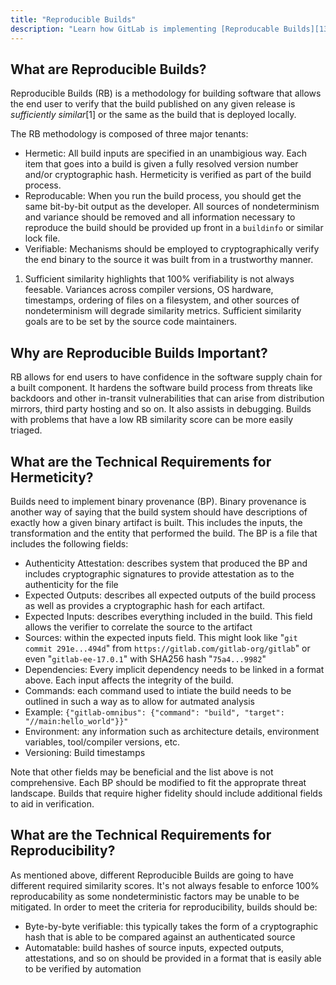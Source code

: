 ```yaml
---
title: "Reproducible Builds"
description: "Learn how GitLab is implementing [Reproducable Builds][13] for our build processes."
---
```


## What are Reproducible Builds?

Reproducible Builds (RB) is a methodology for building software that allows the end user to verify that the build published on any given release is *sufficiently similar*[1] or the same as the build that is deployed locally.

The RB methodology is composed of three major tenants:

- Hermetic: All build inputs are specified in an unambigious way. Each item that goes into a build is given a fully resolved version number and/or cryptographic hash. Hermeticity is verified as part of the build process.
- Reproducable: When you run the build process, you should get the same bit-by-bit output as the developer. All sources of nondeterminism and variance should be removed and all information necessary to reproduce the build should be provided up front in a `buildinfo` or similar lock file.
- Verifiable: Mechanisms should be employed to cryptographically verify the end binary to the source it was built from in a trustworthy manner.

1. Sufficient similarity highlights that 100% verifiability is not always feesable. Variances across compiler versions, OS hardware, timestamps, ordering of files on a filesystem, and other sources of nondeterminism will degrade similarity metrics. Sufficient similarity goals are to be set by the source code maintainers.

## Why are Reproducible Builds Important?

RB allows for end users to have confidence in the software supply chain for a built component. It hardens the software build process from threats like backdoors and other in-transit vulnerabilities that can arise from distribution mirrors, third party hosting and so on. It also assists in debugging. Builds with problems that have a low RB similarity score can be more easily triaged.

## What are the Technical Requirements for Hermeticity?

Builds need to implement binary provenance (BP). Binary provenance is another way of saying that the build system should have descriptions of exactly how a given binary artifact is built. This includes the inputs, the transformation and the entity that performed the build. The BP is a file that includes the following fields:

- Authenticity Attestation: describes system that produced the BP and includes cryptographic signatures to provide attestation as to the authenticity for the file
- Expected Outputs: describes all expected outputs of the build process as well as provides a cryptographic hash for each artifact.
- Expected Inputs: describes everything included in the build. This field allows the verifier to correlate the source to the artifact
 - Sources: within the expected inputs field. This might look like "`git commit 291e...494d`" from `https://gitlab.com/gitlab-org/gitlab`" or even "`gitlab-ee-17.0.1`" with SHA256 hash "`75a4...9982`"
 - Dependencies: Every implicit dependency needs to be linked in a format above. Each input affects the integrity of the build.
- Commands: each command used to intiate the build needs to be outlined in such a way as to allow for autmated analysis
 - Example: `{"gitlab-omnibus": {"command": "build", "target": "//main:hello_world"}}"`
- Environment: any information such as architecture details, environment variables, tool/compiler versions, etc.
- Versioning: Build timestamps

Note that other fields may be beneficial and the list above is not comprehensive. Each BP should be modified to fit the approprate threat landscape. Builds that require higher fidelity should include additional fields to aid in verification.

## What are the Technical Requirements for Reproducibility?

As mentioned above, different Reproducible Builds are going to have different required similarity scores. It's not always fesable to enforce 100% reproducability as some nondeterministic factors may be unable to be mitigated. In order to meet the criteria for reproducibility, builds should be:
- Byte-by-byte verifiable: this typically takes the form of a cryptographic hash that is able to be compared against an authenticated source
- Automatable: build hashes of source inputs, expected outputs, attestations, and so on should be provided in a format that is easily able to be verified by automation